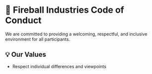 # 🧬 Fireball Industries Code of Conduct

We are committed to providing a welcoming, respectful, and inclusive environment for all participants.

## 💡 Our Values

- Respect individual differences and viewpoints

